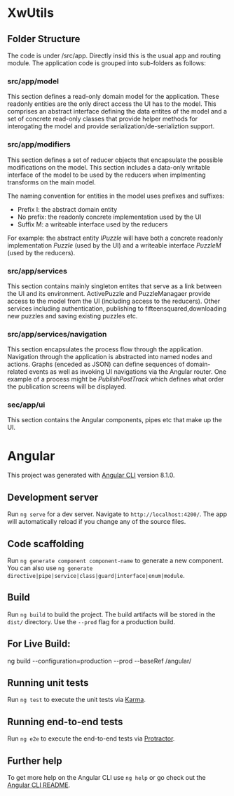 # XwUtils

## Folder Structure
The code is under /src/app.  Directly insid this is the usual app and routing module.  The application code is grouped into sub-folders as follows:

### src/app/model
This section defines a read-only domain model for the application. These readonly entities are the only direct access the UI has to the model.
This comprises an abstract interface defining the data entites of the model and a set of concrete read-only classes that provide helper methods
for interogating the model and provide serialization/de-serializtion support.

### src/app/modifiers
This section defines a set of reducer objects that encapsulate the possible modifications on the model. This section includes a data-only writable interface
of the model to be used by the reducers when implmenting transforms on the main model.  

The naming convention for entities in the model uses prefixes and suffixes:
* Prefix I: the abstract domain entity
* No prefix: the readonly concrete implementation used by the UI
* Suffix M: a writeable interface used by the reducers

For example: the abstract entity _IPuzzle_ will have both a concrete readonly implementation _Puzzle_ (used by the UI) and a writeable interface _PuzzleM_ (used by the reducers).

### src/app/services

This section contains mainly singleton entites that serve as a link between the UI and its environment.  ActivePuzzle and PuzzleManagaer provide access to the
model from the UI (including access to the reducers). Other services including authentication, publishing to fifteensquared,downloading new puzzles and saving existing puzzles etc.

### src/app/services/navigation

This section encapsulates the process flow through the application.  Navigation through the application is abstracted into named nodes and actions. Graphs (enceded as JSON) can define sequences of domain-related events as well as invoking UI navigations via the Angular router.  One example of a process might be _PublishPostTrack_ which defines what order the publication screens will be displayed.

### sec/app/ui

This section contains the Angular components, pipes etc that make up the UI.

# Angular

This project was generated with [Angular CLI](https://github.com/angular/angular-cli) version 8.1.0.

## Development server

Run `ng serve` for a dev server. Navigate to `http://localhost:4200/`. The app will automatically reload if you change any of the source files.

## Code scaffolding

Run `ng generate component component-name` to generate a new component. You can also use `ng generate directive|pipe|service|class|guard|interface|enum|module`.

## Build

Run `ng build` to build the project. The build artifacts will be stored in the `dist/` directory. Use the `--prod` flag for a production build.

## For Live Build:

ng build --configuration=production --prod --baseRef /angular/

## Running unit tests

Run `ng test` to execute the unit tests via [Karma](https://karma-runner.github.io).

## Running end-to-end tests

Run `ng e2e` to execute the end-to-end tests via [Protractor](http://www.protractortest.org/).

## Further help

To get more help on the Angular CLI use `ng help` or go check out the [Angular CLI README](https://github.com/angular/angular-cli/blob/master/README.md).
